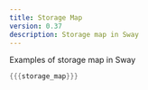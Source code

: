 ```yaml
---
title: Storage Map
version: 0.37
description: Storage map in Sway
---
```


Examples of storage map in Sway

```rust
{{{storage_map}}}
```
